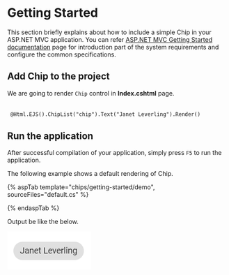 # Getting Started

This section briefly explains about how to include a simple Chip in your ASP.NET MVC application. You can refer [ASP.NET MVC Getting Started documentation](../getting-started) page for introduction part of the system requirements and configure the common specifications.

## Add Chip to the project

We are going to render `Chip` control in **Index.cshtml** page.

```html

 @Html.EJS().ChipList("chip").Text("Janet Leverling").Render()

```

## Run the application

 After successful compilation of your application, simply press `F5` to run the application.

 The following example shows a default rendering of Chip.

{% aspTab template="chips/getting-started/demo", sourceFiles="default.cs" %}

{% endaspTab %}

Output be like the below.

![Chip Sample](./images/chip.png)

